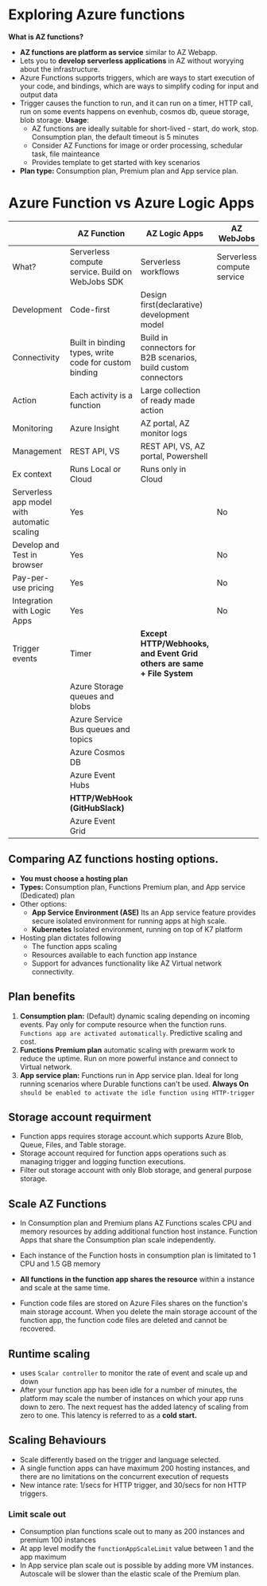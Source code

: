 # Exploring Azure functions
**What is AZ functions?**
  - **AZ functions are platform as service** similar to AZ Webapp.
  - Lets you to **develop serverless applications** in AZ without woryying about the infrastructure.
  - Azure Functions supports triggers, which are ways to start execution of your code, and bindings, which are ways to simplify coding for input  and output data
- Trigger causes the function to run, and it can run on a timer, HTTP call, run on some events happens on
  evenhub, cosmos db, queue storage, blob storage.
**Usage**:
  -  AZ functions are ideally suitable for short-lived - start, do work, stop. Consumption plan, the default timeout is 5 minutes
  -  Consider AZ Functions for image or order processing, schedular task, file mainteance
  -  Provides template to get started with key scenarios
- **Plan type:** Consumption plan, Premium plan and App service plan.


# Azure Function vs Azure Logic Apps
|  | AZ Function| AZ Logic Apps| AZ WebJobs|
|---|---|---|---|
|What?|Serverless compute service. Build on WebJobs SDK | Serverless workflows| Serverless compute service|
|Development|Code-first|Design first(declarative) development model||
|Connectivity|Built in binding types, write code for custom binding|Build in connectors for B2B scenarios, build custom connectors|
|Action| Each activity is a function| Large collection of ready made action|
|Monitoring|Azure Insight|AZ portal, AZ monitor logs|
|Management|REST API, VS|REST API, VS, AZ portal, Powershell |
|Ex context|Runs Local or Cloud|Runs only in Cloud|
|Serverless app model with automatic scaling|Yes|| No|
|Develop and Test in browser|Yes||No|
|Pay-per-use pricing|Yes||No|
|Integration with Logic Apps|Yes||No|
|Trigger events|Timer| **Except HTTP/Webhooks, and Event Grid others are same + File System**
||Azure Storage queues and blobs
||Azure Service Bus queues and topics
||Azure Cosmos DB
||Azure Event Hubs
||**HTTP/WebHook (GitHubSlack)**
||Azure Event Grid
 
## Comparing AZ functions hosting options.
- **You must choose a hosting plan**
- **Types:** Consumption plan, Functions Premium plan, and App service (Dedicated) plan
- Other options: 
  - **App Service Environment (ASE)** Its an App service feature provides secure isolated environment for running apps at high scale.
  - **Kubernetes** Isolated environment, running on top of K7 platform
- Hosting plan dictates following 
  - The function apps scaling
  - Resources available to each function app instance 
  - Support for advances functionality like AZ Virtual network connectivity.

## Plan benefits
1. **Consumption plan:** (Default) dynamic scaling depending on incoming events. Pay only for compute resource when the function runs. `Functions app are activated automatically`. Predictive scaling and cost.
2. **Functions Premium plan** automatic scaling with prewarm work to reduce the uptime. Run on more powerful instance and connect to Virtual network.
3. **App service plan:** Functions run in App service plan. Ideal for long running scenarios where Durable functions can't be used. **Always On** `should be enabled to activate the idle function using HTTP-trigger`

## Storage account requirment
- Function apps requires storage account.which supports Azure Blob, Queue, Files, and Table storage. 
- Storage account required for function apps operations such as managing trigger and logging function executions.
- Filter out storage account with only Blob storage, and general purpose storage.

## Scale AZ Functions
- In Consumption plan and Premium plans AZ Functions scales CPU and memory resources by adding additional function host instance. Function Apps that share the Consumption plan scale independently.
- Each instance of the Function hosts in consumption plan is limitated to 1 CPU and 1.5 GB memory
- **All functions in the function app shares the resource** within a instance and scale at the same time.

- Function code files are stored on Azure Files shares on the function's main storage account. When you delete the main storage account of the function app, the function code files are deleted and cannot be recovered.

## Runtime scaling
- uses `Scalar controller` to monitor the rate of event and scale up and down  
-  After your function app has been idle for a number of minutes, the platform may scale the number of instances on which your app runs down to zero. The next request has the added latency of scaling from zero to one. This latency is referred to as a **cold start.**

## Scaling Behaviours 
- Scale differently based on the trigger and language selected.
- A single function apps can have maximum 200 hosting instances, and there are no limitations on the concurrent execution of requests
- New intance rate: 1/secs for HTTP trigger, and 30/secs for non HTTP triggers.
### Limit scale out
- Consumption plan functions scale out to many as 200 instances and premium 100 instances
- At app level modify the `functionAppScaleLimit` value between 1 and the app maximum
- In App service plan scale out is possible by adding more VM instances. Autoscale will be slower than the elastic scale of the Premium plan.